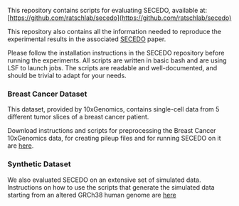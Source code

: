 This repository contains scripts for evaluating SECEDO, available at:
[https://github.com/ratschlab/secedo](https://github.com/ratschlab/secedo)

This repository also contains all the information needed to reproduce the experimental results in the associated [SECEDO](https://www.biorxiv.org/content/10.1101/2021.11.08.467510v3) paper.

Please follow the installation instructions in the SECEDO repository before running the experiments. All scripts are written in basic bash and are using LSF to launch jobs. The scripts are readable and well-documented, and should be trivial to adapt for your needs.


### Breast Cancer Dataset
  This dataset, provided by 10xGenomics, contains single-cell data from 5 different tumor slices of a breast cancer patient.

  Download instructions and scripts for preprocessing the Breast Cancer 10xGenomics data, for creating pileup files and 
    for running SECEDO on it are [here](https://github.com/danieldanciu/secedo-experiments/tree/main/breast_cancer).

### Synthetic Dataset
  We also evaluated SECEDO on an extensive set of simulated data. Instructions on how to use the scripts that generate the simulated data starting from an altered GRCh38 human genome are [here](https://github.com/danieldanciu/secedo-experiments/tree/main/varsim)


